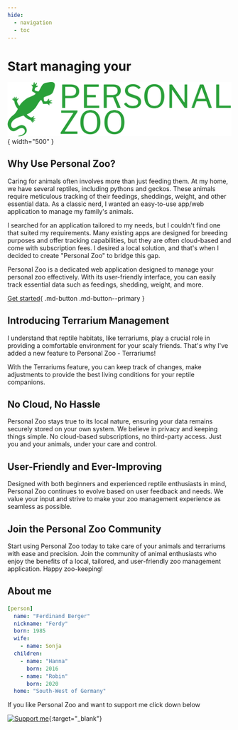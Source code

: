 ```yaml
---
hide:
  - navigation
  - toc
---
```

# Start managing your

![](img/logo-no-background.svg){ width="500" }

## Why Use Personal Zoo?

Caring for animals often involves more than just feeding them. At my home, we have several reptiles, including pythons and geckos. These animals require meticulous tracking of their feedings, sheddings, weight, and other essential data. As a classic nerd, I wanted an easy-to-use app/web application to manage my family's animals.

I searched for an application tailored to my needs, but I couldn't find one that suited my requirements. Many existing apps are designed for breeding purposes and offer tracking capabilities, but they are often cloud-based and come with subscription fees. I desired a local solution, and that's when I decided to create "Personal Zoo" to bridge this gap.

Personal Zoo is a dedicated web application designed to manage your personal zoo effectively. With its user-friendly interface, you can easily track essential data such as feedings, shedding, weight, and more.

[Get started](getting-started){ .md-button .md-button--primary }

## Introducing Terrarium Management

I understand that reptile habitats, like terrariums, play a crucial role in providing a comfortable environment for your scaly friends. That's why I've added a new feature to Personal Zoo - Terrariums!

With the Terrariums feature, you can keep track of changes, make adjustments to provide the best living conditions for your reptile companions.

## No Cloud, No Hassle

Personal Zoo stays true to its local nature, ensuring your data remains securely stored on your own system. We believe in privacy and keeping things simple. No cloud-based subscriptions, no third-party access. Just you and your animals, under your care and control.

## User-Friendly and Ever-Improving

Designed with both beginners and experienced reptile enthusiasts in mind, Personal Zoo continues to evolve based on user feedback and needs. We value your input and strive to make your zoo management experience as seamless as possible.

## Join the Personal Zoo Community

Start using Personal Zoo today to take care of your animals and terrariums with ease and precision. Join the community of animal enthusiasts who enjoy the benefits of a local, tailored, and user-friendly zoo management application. Happy zoo-keeping!

## About me

```yaml
[person]
  name: "Ferdinand Berger"
  nickname: "Ferdy"
  born: 1985
  wife:
    - name: Sonja
  children:
    - name: "Hanna"
      born: 2016
    - name: "Robin"
      born: 2020
  home: "South-West of Germany"
```

If you like Personal Zoo and want to support me click down below

[![Support me](/img/kofi_bg_tag_white.png)](https://ko-fi.com/brazier85){:target="_blank"}

